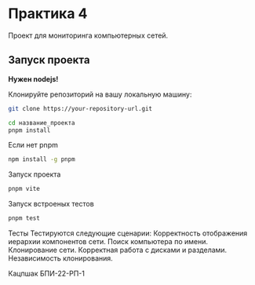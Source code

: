# Практика 4

Проект для мониторинга компьютерных сетей.

## Запуск проекта

**Нужен nodejs!**

Клонируйте репозиторий на вашу локальную машину:

```bash
git clone https://your-repository-url.git

cd название_проекта
pnpm install
```
Если нет pnpm
```bash
npm install -g pnpm
```

Запуск проекта
```bash
pnpm vite
```

Запуск встроеных тестов
```bash
pnpm test
```

Тесты
Тестируются следующие сценарии:
Корректность отображения иерархии компонентов сети.
Поиск компьютера по имени.
Клонирование сети.
Корректная работа с дисками и разделами.
Независимость клонирования.

Кацпшак БПИ-22-РП-1
